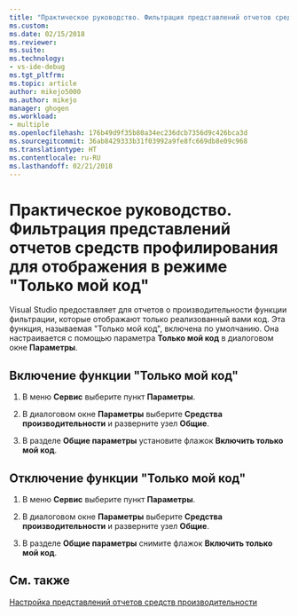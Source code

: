 ```yaml
---
title: "Практическое руководство. Фильтрация представлений отчетов средств профилирования для отображения в режиме \"Только мой код\" | Документы Майкрософт"
ms.custom: 
ms.date: 02/15/2018
ms.reviewer: 
ms.suite: 
ms.technology:
- vs-ide-debug
ms.tgt_pltfrm: 
ms.topic: article
author: mikejo5000
ms.author: mikejo
manager: ghogen
ms.workload:
- multiple
ms.openlocfilehash: 176b49d9f35b80a34ec236dcb7356d9c426bca3d
ms.sourcegitcommit: 36ab8429333b31f03992a9fe8fc669db8e09c968
ms.translationtype: HT
ms.contentlocale: ru-RU
ms.lasthandoff: 02/21/2018
---
```

# <a name="how-to-filter-profiling-tools-report-views-to-display-just-my-code"></a>Практическое руководство. Фильтрация представлений отчетов средств профилирования для отображения в режиме "Только мой код"

Visual Studio предоставляет для отчетов о производительности функции фильтрации, которые отображают только реализованный вами код. Эта функция, называемая "Только мой код", включена по умолчанию. Она настраивается с помощью параметра **Только мой код** в диалоговом окне **Параметры**.

## <a name="to-enable-just-my-code"></a>Включение функции "Только мой код"

1. В меню **Сервис** выберите пункт **Параметры**.

2. В диалоговом окне **Параметры** выберите **Средства производительности** и разверните узел **Общие**.

3. В разделе **Общие параметры** установите флажок **Включить только мой код**.

## <a name="to-disable-just-my-code"></a>Отключение функции "Только мой код"

1. В меню **Сервис** выберите пункт **Параметры**.

2. В диалоговом окне **Параметры** выберите **Средства производительности** и разверните узел **Общие**.

3. В разделе **Общие параметры** снимите флажок **Включить только мой код**.

## <a name="see-also"></a>См. также

[Настройка представлений отчетов средств производительности](../profiling/customizing-performance-tools-report-views.md)